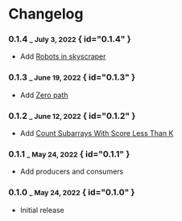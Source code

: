 # Changelog

### 0.1.4 <small>_ July 3, 2022</small> { id="0.1.4" }
- Add [Robots in skyscraper](robots_in_skyscraper.md)

### 0.1.3 <small>_ June 19, 2022</small> { id="0.1.3" }
- Add [Zero path](zero_path.md)

### 0.1.2 <small>_ June 12, 2022</small> { id="0.1.2" }
- Add [Count Subarrays With Score Less Than K](count_subarrays_with_score_less_than_K.md)

### 0.1.1 <small>_ May 24, 2022</small> { id="0.1.1" }
- Add producers and consumers

### 0.1.0 <small>_ May 24, 2022</small> { id="0.1.0" }
- Initial release